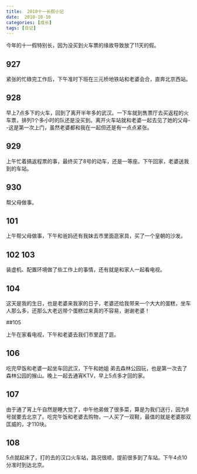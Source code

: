 ```yaml
---
title:  2010十一长假小记
date:  2010-10-10
categories: [成长]
tags: [日记]
---
```


今年的十一假特别长，因为没买到火车票的缘故导致放了11天的假。

## 927

紧张的忙碌完工作后，下午准时下班在三元桥地铁站和老婆会合，直奔北京西站。
<!--more-->

## 928

早上7点多下的火车，回到了离开半年多的武汉。一下车就到售票厅去买返程的火车票，排列1个多小时的队还是没买到。离开火车站就和老婆一起去见了她的父母--这是第一次上门，虽然老婆都和我在一起但还是有一点点紧张。

## 929

上午忙着搞返程票的事，最终买了8号的动车，还是一等座。下午回家，老婆送我到的车站。

## 930

帮父母做事。

## 101

上午帮父母做事，下午和爸妈还有我妹去市里面逛家具，买了一个皇朝的沙发。

## 102 103

装虚机、配置环境做了些工作上的事情，还有就是和家人一起看电视。

## 104

这天是我的生日，也是老婆来我家的日子，老婆还给我带来一个大大的蛋糕，坐车人那么多，还那么大老远带个蛋糕过来真的不容易，谢谢老婆！

##105

上午在家看电视，下午和老婆去我们市里逛了逛。

## 106

吃完早饭和老婆一起坐车回武汉，下午和她姐 弟去森林公园玩，也是第一次去了森林公园的猴山。晚上一起去通宵KTV，早上5点多才回的家。

## 107

由于通了宵上午自然是睡大觉了，中午他弟做了很多菜，算是为我们送行，因为8号就要去北京了。吃完午饭和老婆去购物，一人买了一双鞋，最值的就是老婆那双匡威的，才110块。

## 108

5点就起床了，打的去的汉口火车站，路况很顺，提前很多到了车站。下午4点10分准时到达北京。

